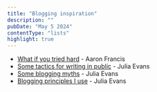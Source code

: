 ```yaml
---
title: "Blogging inspiration"
description: ""
pubDate: "May 5 2024"
contentType: "lists"
highlight: true
---
```


- [What if you tried hard](https://aaronfrancis.com/2024/try-hard) - Aaron Francis
- [Some tactics for writing in public](https://jvns.ca/blog/2023/08/07/tactics-for-writing-in-public/) - Julia Evans
- [Some blogging myths](https://jvns.ca/blog/2023/06/05/some-blogging-myths/) - Julia Evans
- [Blogging principles I use](https://jvns.ca/blog/2017/03/20/blogging-principles/) - Julia Evans
